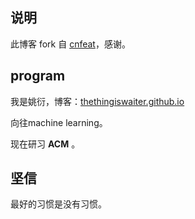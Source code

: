 ## 说明

此博客 fork 自 [cnfeat](http://cnfeat.com)，感谢。

## program

我是姚衍，博客：[thethingiswaiter.github.io](thethingiswaiter.github.io)

向往machine learning。

现在研习 **ACM** 。

## 坚信


最好的习惯是没有习惯。



